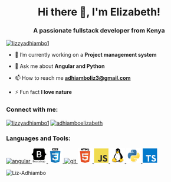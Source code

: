 <h1 align="center">Hi there 👋, I'm Elizabeth!</h1>
<h3 align="center">A passionate fullstack developer from Kenya</h3>

<!--<p align="left"> <img src="https://komarev.com/ghpvc/?username=liz-adhiambo label=Profile%20views&color=0e75b6&style=flat" alt="Liz-Adhiambo" /> </p>-->

<p align="left"> <a href="https://twitter.com/lizzyadhiambo1" target="blank"><img src="https://img.shields.io/twitter/follow/lizzyadhiambo1?logo=twitter&style=for-the-badge" alt="lizzyadhiambo1" /></a> </p>

- 🔭 I’m currently working on a **Project management system**

- 💬 Ask me about **Angular and Python**

- 📫 How to reach me **adhiamboliz3@gmail.com**

- ⚡ Fun fact **I love nature**

<h3 align="left">Connect with me:</h3>
<p align="left">
<a href="https://twitter.com/lizzyadhiambo1" target="blank"><img align="center" src="https://raw.githubusercontent.com/rahuldkjain/github-profile-readme-generator/master/src/images/icons/Social/twitter.svg" alt="lizzyadhiambo1" height="30" width="40" /></a>
<a href="https://linkedin.com/in/adhiamboelizabeth" target="blank"><img align="center" src="https://raw.githubusercontent.com/rahuldkjain/github-profile-readme-generator/master/src/images/icons/Social/linked-in-alt.svg" alt="adhiamboelizabeth" height="30" width="40" /></a>
</p>

<h3 align="left">Languages and Tools:</h3>
<p align="left"> <a href="https://angular.io" target="_blank" rel="noreferrer"> <img src="https://angular.io/assets/images/logos/angular/angular.svg" alt="angular" width="40" height="40"/> </a> <a href="https://getbootstrap.com" target="_blank" rel="noreferrer"> <img src="https://raw.githubusercontent.com/devicons/devicon/master/icons/bootstrap/bootstrap-plain-wordmark.svg" alt="bootstrap" width="40" height="40"/> </a> <a href="https://www.w3schools.com/css/" target="_blank" rel="noreferrer"> <img src="https://raw.githubusercontent.com/devicons/devicon/master/icons/css3/css3-original-wordmark.svg" alt="css3" width="40" height="40"/> </a> <a href="https://git-scm.com/" target="_blank" rel="noreferrer"> <img src="https://www.vectorlogo.zone/logos/git-scm/git-scm-icon.svg" alt="git" width="40" height="40"/> </a> <a href="https://www.w3.org/html/" target="_blank" rel="noreferrer"> <img src="https://raw.githubusercontent.com/devicons/devicon/master/icons/html5/html5-original-wordmark.svg" alt="html5" width="40" height="40"/> </a> <a href="https://developer.mozilla.org/en-US/docs/Web/JavaScript" target="_blank" rel="noreferrer"> <img src="https://raw.githubusercontent.com/devicons/devicon/master/icons/javascript/javascript-original.svg" alt="javascript" width="40" height="40"/> </a> <a href="https://www.linux.org/" target="_blank" rel="noreferrer"> <img src="https://raw.githubusercontent.com/devicons/devicon/master/icons/linux/linux-original.svg" alt="linux" width="40" height="40"/> </a> <a href="https://www.python.org" target="_blank" rel="noreferrer"> <img src="https://raw.githubusercontent.com/devicons/devicon/master/icons/python/python-original.svg" alt="python" width="40" height="40"/> </a> <a href="https://www.typescriptlang.org/" target="_blank" rel="noreferrer"> <img src="https://raw.githubusercontent.com/devicons/devicon/master/icons/typescript/typescript-original.svg" alt="typescript" width="40" height="40"/> </a> </p>

<!-- <p><img align="left" src="https://github-readme-stats.vercel.app/api/top-langs?username=liz2222&show_icons=true&locale=en&layout=compact" alt="liz2222" /></p> -->

<p><img align="center" src="https://github-readme-streak-stats.herokuapp.com/?user=Liz-Adhiabo&" alt="Liz-Adhiambo" /></p>
